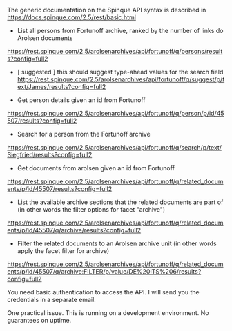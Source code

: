 The generic documentation on the Spinque API syntax is described in https://docs.spinque.com/2.5/rest/basic.html

- List all persons from Fortunoff archive, ranked by the number of links do Arolsen documents

https://rest.spinque.com/2.5/arolsenarchives/api/fortunoff/q/persons/results?config=full2

- [ suggested ] this should suggest type-ahead values for the search field
  https://rest.spinque.com/2.5/arolsenarchives/api/fortunoff/q/suggest/p/text/James/results?config=full2

- Get person details given an id from Fortunoff

https://rest.spinque.com/2.5/arolsenarchives/api/fortunoff/q/person/p/id/45507/results?config=full2

- Search for a person from the Fortunoff archive

https://rest.spinque.com/2.5/arolsenarchives/api/fortunoff/q/search/p/text/Siegfried/results?config=full2

- Get documents from arolsen given an id from Fortunoff

https://rest.spinque.com/2.5/arolsenarchives/api/fortunoff/q/related_documents/p/id/45507/results?config=full2

- List the available archive sections that the related documents are part of (in other words the filter options for facet "archive")

https://rest.spinque.com/2.5/arolsenarchives/api/fortunoff/q/related_documents/p/id/45507/q/archive/results?config=full2

- Filter the related documents to an Arolsen archive unit (in other words apply the facet filter for archive)

https://rest.spinque.com/2.5/arolsenarchives/api/fortunoff/q/related_documents/p/id/45507/q/archive:FILTER/p/value/DE%20ITS%206/results?config=full2

You need basic authentication to access the API. I will send you the credentials in a separate email.

One practical issue. This is running on a development environment. No guarantees on uptime.
